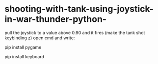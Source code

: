 # shooting-with-tank-using-joystick-in-war-thunder-python-
pull the joystick to a value above 0.90 and it fires (make the tank shot keybinding z)
open cmd and write:

pip install pygame

pip install keyboard
